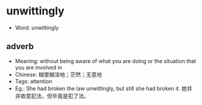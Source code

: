 # unwittingly

- Word: unwittingly

## adverb

- Meaning: without being aware of what you are doing or the situation that you are involved in
- Chinese: 糊里糊涂地；茫然；无意地
- Tags: attention
- Eg.: She had broken the law unwittingly, but still she had broken it. 她并非故意犯法，但毕竟是犯了法。


